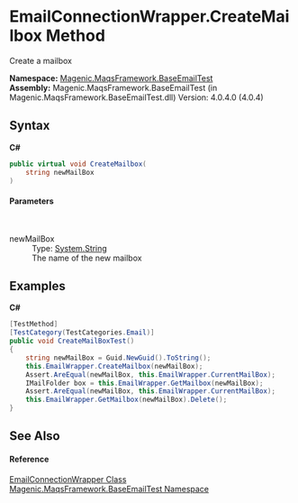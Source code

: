 # EmailConnectionWrapper.CreateMailbox Method 
 

Create a mailbox

**Namespace:**&nbsp;<a href="#/MAQS_4/Email_AUTOGENERATED/Magenic-MaqsFramework-BaseEmailTest_Namespace">Magenic.MaqsFramework.BaseEmailTest</a><br />**Assembly:**&nbsp;Magenic.MaqsFramework.BaseEmailTest (in Magenic.MaqsFramework.BaseEmailTest.dll) Version: 4.0.4.0 (4.0.4)

## Syntax

**C#**<br />
``` C#
public virtual void CreateMailbox(
	string newMailBox
)
```


#### Parameters
&nbsp;<dl><dt>newMailBox</dt><dd>Type: <a href="http://msdn2.microsoft.com/en-us/library/s1wwdcbf" target="_blank">System.String</a><br />The name of the new mailbox</dd></dl>

## Examples

**C#**<br />
``` C#
[TestMethod]
[TestCategory(TestCategories.Email)]
public void CreateMailBoxTest()
{
    string newMailBox = Guid.NewGuid().ToString();
    this.EmailWrapper.CreateMailbox(newMailBox);
    Assert.AreEqual(newMailBox, this.EmailWrapper.CurrentMailBox);
    IMailFolder box = this.EmailWrapper.GetMailbox(newMailBox);
    Assert.AreEqual(newMailBox, this.EmailWrapper.CurrentMailBox);
    this.EmailWrapper.GetMailbox(newMailBox).Delete();
}
```


## See Also


#### Reference
<a href="#/MAQS_4/Email_AUTOGENERATED/EmailConnectionWrapper_Class">EmailConnectionWrapper Class</a><br /><a href="#/MAQS_4/Email_AUTOGENERATED/Magenic-MaqsFramework-BaseEmailTest_Namespace">Magenic.MaqsFramework.BaseEmailTest Namespace</a><br />